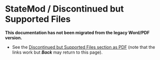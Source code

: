# StateMod / Discontinued but Supported Files #

**This documentation has not been migrated from the legacy Word/PDF version.**

* See the [Discontinued but Supported Files section as PDF](09_Discontinued.pdf) (note that the links work
but ***Back*** may return to this page).

